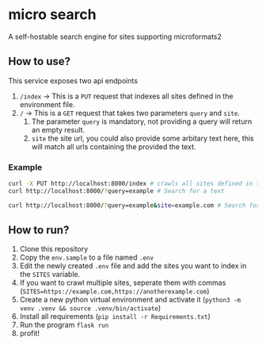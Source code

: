 # micro search

A self-hostable search engine for sites supporting microformats2

## How to use?

This service exposes two api endpoints
1. `/index` -> This is a `PUT` request that indexes all sites defined in the environment file.
2. `/` -> This is a `GET` request that takes two parameters `query` and `site`.
    1. The parameter `query` is mandatory, not providing a query will return an empty result.
    2. `site` the site url, you could also provide some arbitary text here, this will match all urls containing the provided the text.

### Example

```sh
curl -X PUT http://localhost:8000/index # crawls all sites defined in the .env file
curl http://localhost:8000/?query=example # Search for a text

curl http://localhost:8000/?query=example&site=example.com # Search for a text in example.com

```

## How to run?

1. Clone this repository
2. Copy the `env.sample` to a file named `.env`
3. Edit the newly created `.env` file and add the sites you want to index in the `SITES` variable.
4. If you want to crawl multiple sites, seperate them with commas (`SITES=https://example.com,https://anotherexample.com`)
5. Create a new python virtual environment and activate it (`python3 -m venv .venv && source .venv/bin/activate`)
6. Install all requirements (`pip install -r Requirements.txt`)
7. Run the program `flask run`
8. profit!
